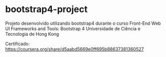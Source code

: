 # bootstrap4-project
Projeto desenvolvido utilizando bootstrap4 durante o curso Front-End Web UI Frameworks and Tools: Bootstrap 4 Universidade de Ciência e Tecnologia de Hong Kong

Certificado: https://coursera.org/share/d5aabd5669e0ff695b88637381360527
